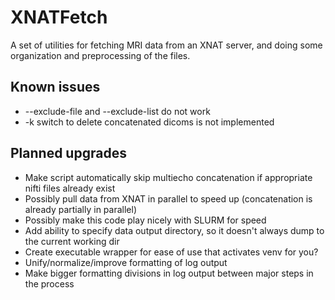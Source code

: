 # XNATFetch
A set of utilities for fetching MRI data from an XNAT server, and doing some organization and preprocessing of the files.

## Known issues
* --exclude-file and --exclude-list do not work
* -k switch to delete concatenated dicoms is not implemented

## Planned upgrades
* Make script automatically skip multiecho concatenation if appropriate nifti files already exist
* Possibly pull data from XNAT in parallel to speed up (concatenation is already partially in parallel)
* Possibly make this code play nicely with SLURM for speed
* Add ability to specify data output directory, so it doesn't always dump to the current working dir
* Create executable wrapper for ease of use that activates venv for you?
* Unify/normalize/improve formatting of log output
* Make bigger formatting divisions in log output between major steps in the process
